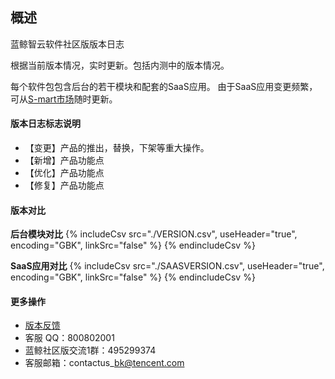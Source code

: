 ## 概述

蓝鲸智云软件社区版版本日志

根据当前版本情况，实时更新。包括内测中的版本情况。

每个软件包包含后台的若干模块和配套的SaaS应用。
由于SaaS应用变更频繁，可从[S-mart市场](http://bk.tencent.com/s-mart/)随时更新。

#### 版本日志标志说明

- 【变更】产品的推出，替换，下架等重大操作。
- 【新增】产品功能点
- 【优化】产品功能点
- 【修复】产品功能点

#### 版本对比

**后台模块对比**
{% includeCsv  src="./VERSION.csv", useHeader="true", encoding="GBK", linkSrc="false" %} {% endincludeCsv %}

**SaaS应用对比**
{% includeCsv  src="./SAASVERSION.csv", useHeader="true", encoding="GBK", linkSrc="false" %} {% endincludeCsv %}

#### 更多操作
* [版本反馈](http://bk.tencent.com/s-mart/community)
* 客服 QQ：800802001
* 蓝鲸社区版交流1群：495299374
* 客服邮箱：contactus\_bk@tencent.com
